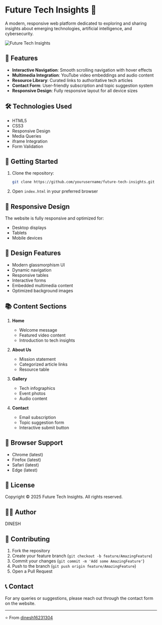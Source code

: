 # Future Tech Insights 🚀

A modern, responsive web platform dedicated to exploring and sharing insights about emerging technologies, artificial intelligence, and cybersecurity.

![Future Tech Insights](https://images.unsplash.com/photo-1485827404703-89b55fcc595e?auto=format&fit=crop&q=80&w=1200)

## 🌟 Features

- **Interactive Navigation**: Smooth scrolling navigation with hover effects
- **Multimedia Integration**: YouTube video embeddings and audio content
- **Resource Library**: Curated links to authoritative tech articles
- **Contact Form**: User-friendly subscription and topic suggestion system
- **Responsive Design**: Fully responsive layout for all device sizes

## 🛠️ Technologies Used

- HTML5
- CSS3
- Responsive Design
- Media Queries
- iframe Integration
- Form Validation

## 🚀 Getting Started

1. Clone the repository:
   ```bash
   git clone https://github.com/yourusername/future-tech-insights.git
   ```

2. Open `index.html` in your preferred browser

## 📱 Responsive Design

The website is fully responsive and optimized for:
- Desktop displays
- Tablets
- Mobile devices

## 🎨 Design Features

- Modern glassmorphism UI
- Dynamic navigation
- Responsive tables
- Interactive forms
- Embedded multimedia content
- Optimized background images

## 📚 Content Sections

1. **Home**
   - Welcome message
   - Featured video content
   - Introduction to tech insights

2. **About Us**
   - Mission statement
   - Categorized article links
   - Resource table

3. **Gallery**
   - Tech infographics
   - Event photos
   - Audio content

4. **Contact**
   - Email subscription
   - Topic suggestion form
   - Interactive submit button

## 🔧 Browser Support

- Chrome (latest)
- Firefox (latest)
- Safari (latest)
- Edge (latest)

## 📝 License

Copyright © 2025 Future Tech Insights. All rights reserved.

## 👨‍💻 Author

DINESH

## 🤝 Contributing

1. Fork the repository
2. Create your feature branch (`git checkout -b feature/AmazingFeature`)
3. Commit your changes (`git commit -m 'Add some AmazingFeature'`)
4. Push to the branch (`git push origin feature/AmazingFeature`)
5. Open a Pull Request

## 📞 Contact

For any queries or suggestions, please reach out through the contact form on the website.

---
⭐️ From [dinesh16231304](https://github.com/dinesh16231304)
